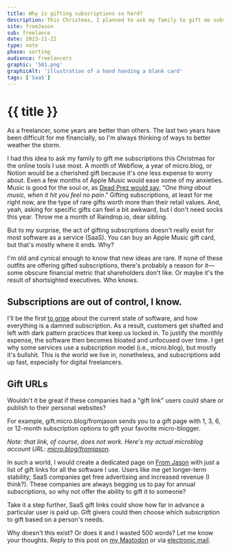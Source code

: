 ```yaml
---
title: Why is gifting subscriptions so hard?
description: This Christmas, I planned to ask my family to gift me subscriptions for the software I use most as a digital freelancer. To my surprise, few SaaS companies offer this ability. 
site: fromJason
sub: freelance
date: 2023-11-22
type: note
phase: sorting
audience: freelancers
graphic: '501.png'
graphicAlt: 'illustration of a hand handing a blank card'
tags: ['SaaS']
---
```

# {{ title }}

As a freelancer, some years are better than others. The last two years have been difficult for me financially, so I'm always thinking of ways to better weather the storm. 

I had this idea to ask my family to gift me subscriptions this Christmas for the online tools I use most. A month of Webflow, a year of micro.blog, or Notion would be a cherished gift because it's one less expense to worry about. Even a few months of Apple Music would ease some of my anxieties. Music is good for the soul or, as [Dead Prez would say](https://music.apple.com/us/album/hip-hop/219077856?i=219078030),  “*One thing about music, when it hit you feel no pain*.” Gifting subscriptions, at least for me right now, are the type of rare gifts worth more than their retail values. And, yeah, asking for specific gifts can feel a bit awkward, but I don't need socks this year. Throw me a month of Raindrop.io, dear sibling. 

But to my surprise, the act of gifting subscriptions doesn't really exist for most software as a service (SaaS). You can buy an Apple Music gift card, but that's mostly where it ends. Why?

I'm old and cynical enough to know that new ideas are rare. If none of these outfits are offering gifted subscriptions, there's probably a reason for it— some obscure financial metric that shareholders don't like. Or maybe it's the result of shortsighted executives. Who knows. 

## Subscriptions are out of control, I know. 

I'll be the first [to gripe](https://fromjason.xyz/p/notebook/i-guess-i-ll-just-pay-til-i-die-why-i-m-switching-from-ulysses-to-ia-writer/) about the current state of software, and how everything is a damned subscription. As a result, customers get shafted and left with dark pattern practices that keep us locked in. To justify the monthly expense, the software then becomes bloated and unfocused over time. I get why some services use a subscription model (i.e., micro.blog), but mostly it's bullshit. This is the world we live in, nonetheless, and subscriptions add up fast, especially for digital freelancers. 

## Gift URLs

Wouldn't it be great if these companies had a "gift link" users could share or publish to their personal websites?

For example, gift.micro.blog/fromjason sends you to a gift page with 1, 3, 6, or 12-month subscription options to gift your favorite micro-blogger. 

*Note: that link, of course, does not work. Here's my actual microblog account URL: [micro.blog/fromjason](https://micro.blog/fromjason)*. 

In such a world, I would create a dedicated page on [From Jason](https://fromjason.xyz) with just a list of gift links for all the software I use. Users like me get longer-term stability; SaaS companies get free advertising and increased revenue (I think?). These companies are always begging us to pay for annual subscriptions, so why not offer the ability to gift it to someone? 

Take it a step further, SaaS gift links could show how far in advance a particular user is paid up. Gift givers could then choose which subscription to gift based on a person's needs. 

Why doesn't this exist? Or does it and I wasted 500 words? Let me know your thoughts. Reply to this post on [my Mastodon](https://mastodon.social/@fromjason) or via [electronic mail](mailto:inbox@jvelazquez.email). 
